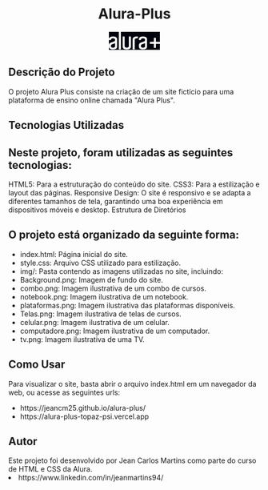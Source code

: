 <div align="center">
<h1 >Alura-Plus </h1>
<img src="img/Logo.png">
</div>
<h2>Descrição do Projeto</h2>
O projeto Alura Plus consiste na criação de um site fictício para uma plataforma de ensino online chamada "Alura Plus".

<h2>Tecnologias Utilizadas</h2>

<h2>Neste projeto, foram utilizadas as seguintes tecnologias:</h2>

HTML5: Para a estruturação do conteúdo do site.
CSS3: Para a estilização e layout das páginas.
Responsive Design: O site é responsivo e se adapta a diferentes tamanhos de tela, garantindo uma boa experiência em dispositivos móveis e desktop.
Estrutura de Diretórios

<h2>O projeto está organizado da seguinte forma:</h2>
<ul>
  <li>index.html: Página inicial do site.</li>
  <li>style.css: Arquivo CSS utilizado para estilização.</li>
  <li>img/: Pasta contendo as imagens utilizadas no site, incluindo:</li>
  <li>Background.png: Imagem de fundo do site.</li>
  <li>combo.png: Imagem ilustrativa de um combo de cursos.</li>
  <li>notebook.png: Imagem ilustrativa de um notebook.</li>
  <li>plataformas.png: Imagem ilustrativa das plataformas disponíveis.</li>
  <li>Telas.png: Imagem ilustrativa de telas de cursos.</li>
  <li>celular.png: Imagem ilustrativa de um celular.</li>
  <li>computadore.png: Imagem ilustrativa de um computador.</li>
  <li>tv.png: Imagem ilustrativa de uma TV.</li>
</ul>
<h2>Como Usar</h2>
Para visualizar o site, basta abrir o arquivo index.html em um navegador da web, ou acesse as seguintes urls: 
<ul>
  <li>https://jeancm25.github.io/alura-plus/</li>
  <li>https://alura-plus-topaz-psi.vercel.app</li>
</ul>

<h2>Autor</h2>
Este projeto foi desenvolvido por Jean Carlos Martins como parte do curso de HTML e CSS da Alura.
<li>https://www.linkedin.com/in/jeanmartins94/</li>

